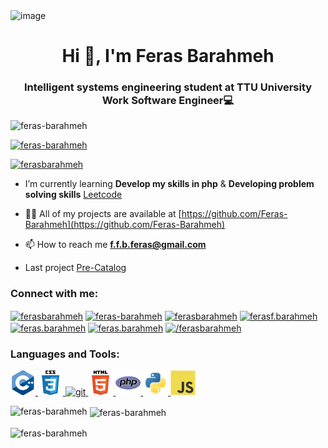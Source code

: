 <img alt="image" width="100%" height ="400" src="https://pricode.io/wp-content/uploads/2019/04/programmer.gif">
<h1 align="center">Hi 👋, I'm Feras Barahmeh</h1>
<h3 align="center">Intelligent systems engineering student at TTU University Work Software Engineer💻</h3>

<p align="left"> <img src="https://komarev.com/ghpvc/?username=feras-barahmeh&label=Profile%20views&color=0e75b6&style=flat" alt="feras-barahmeh" /> </p>

<p align="left"> <a href="https://github.com/ryo-ma/github-profile-trophy"><img src="https://github-profile-trophy.vercel.app/?username=feras-barahmeh" alt="feras-barahmeh" /></a> </p>

<p align="left"> <a href="https://twitter.com/ferasbarahmeh" target="blank"><img src="https://img.shields.io/twitter/follow/ferasbarahmeh?logo=twitter&style=for-the-badge" alt="ferasbarahmeh" /></a> </p>

- I’m currently learning **Develop my skills in php** & **Developing problem solving skills** [Leetcode](https://leetcode.com/FerasBarahmeh/)

- 👨‍💻 All of my projects are available at [https://github.com/Feras-Barahmeh](https://github.com/Feras-Barahmeh)

- 📫 How to reach me **f.f.b.feras@gmail.com**
- Last project [Pre-Catalog](https://github.com/Feras-Barahmeh/Pre-Catalog)

<h3 align="left">Connect with me:</h3>
<p align="left">
<a href="https://twitter.com/ferasbarahmeh" target="blank"><img align="center" src="https://raw.githubusercontent.com/rahuldkjain/github-profile-readme-generator/master/src/images/icons/Social/twitter.svg" alt="ferasbarahmeh" height="30" width="40" /></a>
<a href="https://linkedin.com/in/feras-barahmeh" target="blank"><img align="center" src="https://raw.githubusercontent.com/rahuldkjain/github-profile-readme-generator/master/src/images/icons/Social/linked-in-alt.svg" alt="feras-barahmeh" height="30" width="40" /></a>
<a href="https://kaggle.com/ferasbarahmeh" target="blank"><img align="center" src="https://raw.githubusercontent.com/rahuldkjain/github-profile-readme-generator/master/src/images/icons/Social/kaggle.svg" alt="ferasbarahmeh" height="30" width="40" /></a>
<a href="https://fb.com/ferasf.barahmeh" target="blank"><img align="center" src="https://raw.githubusercontent.com/rahuldkjain/github-profile-readme-generator/master/src/images/icons/Social/facebook.svg" alt="ferasf.barahmeh" height="30" width="40" /></a>
<a href="https://instagram.com/feras.barahmeh" target="blank"><img align="center" src="https://raw.githubusercontent.com/rahuldkjain/github-profile-readme-generator/master/src/images/icons/Social/instagram.svg" alt="feras.barahmeh" height="30" width="40" /></a>
<a href="https://codeforces.com/profile/feras.barahmeh" target="blank"><img align="center" src="https://raw.githubusercontent.com/rahuldkjain/github-profile-readme-generator/master/src/images/icons/Social/codeforces.svg" alt="feras.barahmeh" height="30" width="40" /></a>
<a href="https://leetcode.com/FerasBarahmeh/" target="blank"><img align="center" src="https://raw.githubusercontent.com/rahuldkjain/github-profile-readme-generator/master/src/images/icons/Social/leet-code.svg" alt="/ferasbarahmeh" height="30" width="40" /></a>
</p>

<h3 align="left">Languages and Tools:</h3>
<p align="left">  <a href="https://www.w3schools.com/cpp/" target="_blank" rel="noreferrer"> <img src="https://raw.githubusercontent.com/devicons/devicon/master/icons/cplusplus/cplusplus-original.svg" alt="cplusplus" width="40" height="40"/> </a> <a href="https://www.w3schools.com/css/" target="_blank" rel="noreferrer"> <img src="https://raw.githubusercontent.com/devicons/devicon/master/icons/css3/css3-original-wordmark.svg" alt="css3" width="40" height="40"/> </a> <a href="https://git-scm.com/" target="_blank" rel="noreferrer"> <img src="https://www.vectorlogo.zone/logos/git-scm/git-scm-icon.svg" alt="git" width="40" height="40"/> </a> <a href="https://www.w3.org/html/" target="_blank" rel="noreferrer"> <img src="https://raw.githubusercontent.com/devicons/devicon/master/icons/html5/html5-original-wordmark.svg" alt="html5" width="40" height="40"/> </a>  </a> <a href="https://www.php.net" target="_blank" rel="noreferrer"> <img src="https://raw.githubusercontent.com/devicons/devicon/master/icons/php/php-original.svg" alt="php" width="40" height="40"/> </a> <a href="https://www.python.org" target="_blank" rel="noreferrer"> <img src="https://raw.githubusercontent.com/devicons/devicon/master/icons/python/python-original.svg" alt="python" width="40" height="40"/> </a>  <a href="https://www.javascript.org" target="_blank" rel="noreferrer"> <img src="https://raw.githubusercontent.com/devicons/devicon/master/icons/javascript/javascript-original.svg" alt="javascript" width="40" height="40"/> </a> </p>
<p><img align="left" src="https://github-readme-stats.vercel.app/api/top-langs?username=feras-barahmeh&show_icons=true&locale=en&layout=compact" alt="feras-barahmeh" /></p>

<p>&nbsp;<img align="center" src="https://github-readme-stats.vercel.app/api?username=feras-barahmeh&show_icons=true&locale=en" alt="feras-barahmeh" /></p>

<p><img align="center" src="https://github-readme-streak-stats.herokuapp.com/?user=feras-barahmeh&" alt="feras-barahmeh" /></p>

